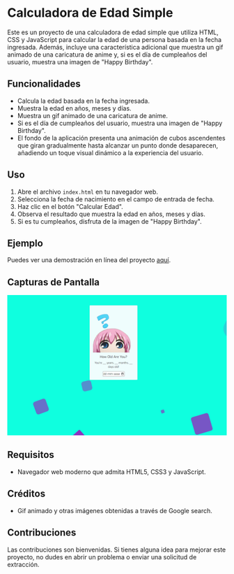 # Calculadora de Edad Simple

Este es un proyecto de una calculadora de edad simple que utiliza HTML, CSS y JavaScript para calcular la edad de una persona basada en la fecha ingresada. Además, incluye una característica adicional que muestra un gif animado de una caricatura de anime y, si es el día de cumpleaños del usuario, muestra una imagen de "Happy Birthday".

## Funcionalidades

- Calcula la edad basada en la fecha ingresada.
- Muestra la edad en años, meses y días.
- Muestra un gif animado de una caricatura de anime.
- Si es el día de cumpleaños del usuario, muestra una imagen de "Happy Birthday".
- El fondo de la aplicación presenta una animación de cubos ascendentes que giran gradualmente hasta alcanzar un punto donde desaparecen, añadiendo un toque visual dinámico a la experiencia del usuario.

## Uso

1. Abre el archivo `index.html` en tu navegador web.
2. Selecciona la fecha de nacimiento en el campo de entrada de fecha.
3. Haz clic en el botón "Calcular Edad".
4. Observa el resultado que muestra la edad en años, meses y días.
5. Si es tu cumpleaños, disfruta de la imagen de "Happy Birthday".

## Ejemplo

Puedes ver una demostración en línea del proyecto [aquí](https://fabianyzb.github.io/super-simple-website/).

## Capturas de Pantalla

![Captura de pantalla de la calculadora de edad](img/screenshot.png)

## Requisitos

- Navegador web moderno que admita HTML5, CSS3 y JavaScript.

## Créditos

- Gif animado y otras imágenes obtenidas a través de Google search.

## Contribuciones

Las contribuciones son bienvenidas. Si tienes alguna idea para mejorar este proyecto, no dudes en abrir un problema o enviar una solicitud de extracción.



